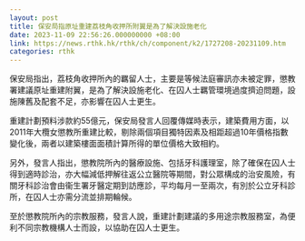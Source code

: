 ```yaml
---
layout: post
title: 保安局指原址重建荔枝角收押所附翼是為了解決設施老化
date: 2023-11-09 22:56:26.000000000 +08:00
link: https://news.rthk.hk/rthk/ch/component/k2/1727208-20231109.htm
categories: rthk
---
```


保安局指出，荔枝角收押所內的羈留人士，主要是等候法庭審訊亦未被定罪，懲教署建議原址重建附翼，是為了解決設施老化、在囚人士羈管環境過度擠迫問題，設施陳舊及配套不足，亦影響在囚人士更生。

重建計劃預料涉款約55億元，保安局發言人回覆傳媒時表示，建築費用方面，以2011年大欖女懲教所重建比較，剔除兩個項目獨特因素及相距超過10年價格指數變化後，兩者以建築樓面面積計算所得的單位價格大致相約。

另外，發言人指出，懲教院所內的醫療設施、包括牙科護理室，除了確保在囚人士得到適時診治，亦大幅減低押解往返公立醫院等期間，對公眾構成的治安風險，有關牙科診治會由衞生署牙醫定期到訪應診，平均每月一至兩次，有別於公立牙科診所，在囚人士亦需分流並排期輪候。

至於懲教院所內的宗教服務，發言人說，重建計劃建議的多用途宗教服務室，為便利不同宗教機構人士而設，以協助在囚人士更生。
